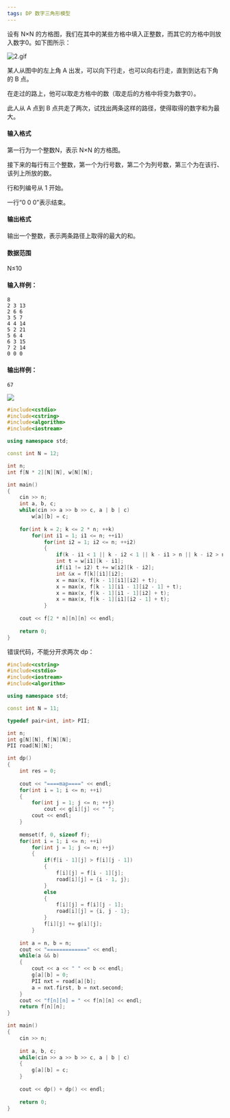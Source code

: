 ```yaml
---
tags: DP 数字三角形模型
---
```




设有 N×N 的方格图，我们在其中的某些方格中填入正整数，而其它的方格中则放入数字0。如下图所示：

![2.gif](https://cdn.acwing.com/media/article/image/2019/09/12/19_764ece6ed5-2.gif)

某人从图中的左上角 A 出发，可以向下行走，也可以向右行走，直到到达右下角的 B 点。

在走过的路上，他可以取走方格中的数（取走后的方格中将变为数字0）。

此人从 A 点到 B 点共走了两次，试找出两条这样的路径，使得取得的数字和为最大。

#### 输入格式

第一行为一个整数N，表示 N×N 的方格图。

接下来的每行有三个整数，第一个为行号数，第二个为列号数，第三个为在该行、该列上所放的数。

行和列编号从 1 开始。

一行“0 0 0”表示结束。

#### 输出格式

输出一个整数，表示两条路径上取得的最大的和。

#### 数据范围

N≤10

#### 输入样例：

```
8
2 3 13
2 6 6
3 5 7
4 4 14
5 2 21
5 6 4
6 3 15
7 2 14
0 0 0
```

#### 输出样例：

```
67
```



![](D:\图片\图床\img\1200\103.png)



```cpp
#include<cstdio>
#include<cstring>
#include<algorithm>
#include<iostream>

using namespace std;

const int N = 12;

int n;
int f[N * 2][N][N], w[N][N];

int main()
{
    cin >> n;
    int a, b, c;
    while(cin >> a >> b >> c, a | b | c)
        w[a][b] = c;
        
    for(int k = 2; k <= 2 * n; ++k)
        for(int i1 = 1; i1 <= n; ++i1)
            for(int i2 = 1; i2 <= n; ++i2)
            {
                if(k - i1 < 1 || k - i2 < 1 || k - i1 > n || k - i2 > n) continue;
                int t = w[i1][k - i1];
                if(i1 != i2) t += w[i2][k - i2];
                int &x = f[k][i1][i2];
                x = max(x, f[k - 1][i1][i2] + t);
                x = max(x, f[k - 1][i1 - 1][i2 - 1] + t);
                x = max(x, f[k - 1][i1 - 1][i2] + t);
                x = max(x, f[k - 1][i1][i2 - 1] + t);
            }
    
    cout << f[2 * n][n][n] << endl;
    
    return 0;
}
```



错误代码，不能分开求两次 dp：

```cpp
#include<cstring>
#include<cstdio>
#include<iostream>
#include<algorithm>

using namespace std;

const int N = 11;

typedef pair<int, int> PII;

int n;
int g[N][N], f[N][N];
PII road[N][N];

int dp()
{
    int res = 0;
    
    cout << "====map====" << endl;
    for(int i = 1; i <= n; ++i)
    {
        for(int j = 1; j <= n; ++j)
            cout << g[i][j] << " ";
        cout << endl;
    }
    
    memset(f, 0, sizeof f);
    for(int i = 1; i <= n; ++i)
        for(int j = 1; j <= n; ++j)
        {
            if(f[i - 1][j] > f[i][j - 1])
            {
                f[i][j] = f[i - 1][j];
                road[i][j] = {i - 1, j};
            }
            else 
            {
                f[i][j] = f[i][j - 1];
                road[i][j] = {i, j - 1};
            }
            f[i][j] += g[i][j];
        }
    
    int a = n, b = n;
    cout << "=============" << endl;
    while(a && b)
    {
        cout << a << " " << b << endl;
        g[a][b] = 0;
        PII nxt = road[a][b];
        a = nxt.first, b = nxt.second;
    }
    cout << "f[n][n] = " << f[n][n] << endl;
    return f[n][n];
}

int main()
{
    cin >> n;
    
    int a, b, c;
    while(cin >> a >> b >> c, a | b | c)
    {
        g[a][b] = c;
    }
    
    cout << dp() + dp() << endl;
    
    return 0;
}
```



